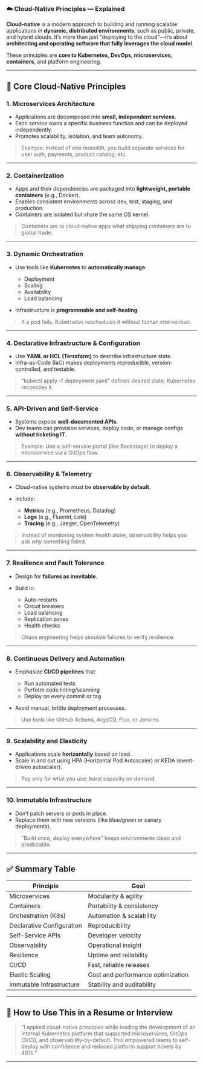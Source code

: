### ☁️ **Cloud-Native Principles — Explained**

**Cloud-native** is a modern approach to building and running scalable applications in **dynamic, distributed environments**, such as public, private, and hybrid clouds. It’s more than just “deploying to the cloud”—it’s about **architecting and operating software that fully leverages the cloud model**.

These principles are **core to Kubernetes, DevOps, microservices, containers**, and platform engineering.

---

## 🚀 **Core Cloud-Native Principles**

### 1. **Microservices Architecture**

* Applications are decomposed into **small, independent services**.
* Each service owns a specific business function and can be deployed independently.
* Promotes scalability, isolation, and team autonomy.

> Example: Instead of one monolith, you build separate services for user auth, payments, product catalog, etc.

---

### 2. **Containerization**

* Apps and their dependencies are packaged into **lightweight, portable containers** (e.g., Docker).
* Enables consistent environments across dev, test, staging, and production.
* Containers are isolated but share the same OS kernel.

> Containers are to cloud-native apps what shipping containers are to global trade.

---

### 3. **Dynamic Orchestration**

* Use tools like **Kubernetes** to **automatically manage**:

  * Deployment
  * Scaling
  * Availability
  * Load balancing
* Infrastructure is **programmable and self-healing**.

> If a pod fails, Kubernetes reschedules it without human intervention.

---

### 4. **Declarative Infrastructure & Configuration**

* Use **YAML or HCL (Terraform)** to describe infrastructure state.
* Infra-as-Code (IaC) makes deployments reproducible, version-controlled, and testable.

> “kubectl apply -f deployment.yaml” defines desired state; Kubernetes reconciles it.

---

### 5. **API-Driven and Self-Service**

* Systems expose **well-documented APIs**.
* Dev teams can provision services, deploy code, or manage configs **without ticketing IT**.

> Example: Use a self-service portal (like Backstage) to deploy a microservice via a GitOps flow.

---

### 6. **Observability & Telemetry**

* Cloud-native systems must be **observable by default**.
* Include:

  * **Metrics** (e.g., Prometheus, Datadog)
  * **Logs** (e.g., Fluentd, Loki)
  * **Tracing** (e.g., Jaeger, OpenTelemetry)

> Instead of monitoring system health alone, observability helps you ask *why* something failed.

---

### 7. **Resilience and Fault Tolerance**

* Design for **failures as inevitable**.
* Build in:

  * Auto-restarts
  * Circuit breakers
  * Load balancing
  * Replication zones
  * Health checks

> Chaos engineering helps simulate failures to verify resilience.

---

### 8. **Continuous Delivery and Automation**

* Emphasize **CI/CD pipelines** that:

  * Run automated tests
  * Perform code linting/scanning
  * Deploy on every commit or tag
* Avoid manual, brittle deployment processes.

> Use tools like GitHub Actions, ArgoCD, Flux, or Jenkins.

---

### 9. **Scalability and Elasticity**

* Applications scale **horizontally** based on load.
* Scale in and out using HPA (Horizontal Pod Autoscaler) or KEDA (event-driven autoscaler).

> Pay only for what you use; burst capacity on demand.

---

### 10. **Immutable Infrastructure**

* Don’t patch servers or pods in place.
* Replace them with new versions (like blue/green or canary deployments).

> “Build once, deploy everywhere” keeps environments clean and predictable.

---

## ✅ Summary Table

| Principle                 | Goal                              |
| ------------------------- | --------------------------------- |
| Microservices             | Modularity & agility              |
| Containers                | Portability & consistency         |
| Orchestration (K8s)       | Automation & scalability          |
| Declarative Configuration | Reproducibility                   |
| Self-Service APIs         | Developer velocity                |
| Observability             | Operational insight               |
| Resilience                | Uptime and reliability            |
| CI/CD                     | Fast, reliable releases           |
| Elastic Scaling           | Cost and performance optimization |
| Immutable Infrastructure  | Stability and auditability        |

---

## 🎯 How to Use This in a Resume or Interview

> “I applied cloud-native principles while leading the development of an internal Kubernetes platform that supported microservices, GitOps CI/CD, and observability-by-default. This empowered teams to self-deploy with confidence and reduced platform support tickets by 40%.”

---


